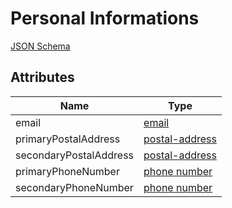 Personal Informations
=====================

[JSON Schema](schemas/personal-information.schema.json)


Attributes
----------

| Name                   | Type     
| -----------------------|----------
| email                  | [email](field-types.md#email-field)
| primaryPostalAddress   | [postal-address](field-types.md#postal-address-field)
| secondaryPostalAddress | [postal-address](field-types.md#postal-address-field)
| primaryPhoneNumber     | [phone number](field-types.md#phone-number-field)
| secondaryPhoneNumber   | [phone number](field-types.md#phone-number-field)
